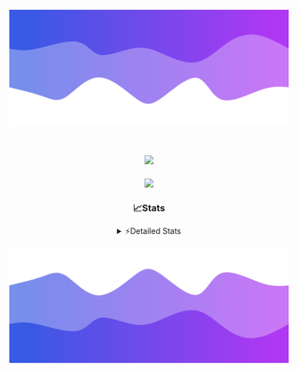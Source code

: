 ![Header](./header.png)
<div align="center">

<h1 align="center">
  <a href="https://git.io/typing-svg">
    <img src="https://readme-typing-svg.herokuapp.com/?lines=Hello,+There!+%F0%9F%91%8B;This+is+chicho.;Owner+on+Ocean;&center=true&size=25">
  </a>
</h1>
  
<p align="center">
  <img src="https://lanyard.cnrad.dev/api/852683595378196480" />
</p>

### 📈Stats
<details>
    <summary> ⚡Detailed Stats</summary>
    <br/>

<!--START_SECTION:waka-->
![Code Time](http://img.shields.io/badge/Code%20Time-547%20hrs%2052%20mins-blue)

![Profile Views](http://img.shields.io/badge/Profile%20Views-41-blue)

**🐱 My GitHub Data** 

> 📦 43.9 kB Used in GitHub's Storage 
 > 
> 🏆 50 Contributions in the Year 2023
 > 
> 🚫 Not Opted to Hire
 > 
> 📜 12 Public Repositories 
 > 
> 🔑 7 Private Repositories 
 > 
**I'm a Night 🦉** 

```text
🌞 Morning                17 commits          █░░░░░░░░░░░░░░░░░░░░░░░░   04.84 % 
🌆 Daytime                38 commits          ███░░░░░░░░░░░░░░░░░░░░░░   10.83 % 
🌃 Evening                154 commits         ███████████░░░░░░░░░░░░░░   43.87 % 
🌙 Night                  142 commits         ██████████░░░░░░░░░░░░░░░   40.46 % 
```
📅 **I'm Most Productive on Tuesday** 

```text
Monday                   19 commits          █░░░░░░░░░░░░░░░░░░░░░░░░   05.41 % 
Tuesday                  102 commits         ███████░░░░░░░░░░░░░░░░░░   29.06 % 
Wednesday                62 commits          ████░░░░░░░░░░░░░░░░░░░░░   17.66 % 
Thursday                 46 commits          ███░░░░░░░░░░░░░░░░░░░░░░   13.11 % 
Friday                   40 commits          ███░░░░░░░░░░░░░░░░░░░░░░   11.40 % 
Saturday                 31 commits          ██░░░░░░░░░░░░░░░░░░░░░░░   08.83 % 
Sunday                   51 commits          ████░░░░░░░░░░░░░░░░░░░░░   14.53 % 
```


📊 **This Week I Spent My Time On** 

```text
🕑︎ Time Zone: America/Argentina/Buenos_Aires

💬 Programming Languages: 
JavaScript               9 hrs 56 mins       ██████████████████████░░░   87.80 % 
HTML                     44 mins             ██░░░░░░░░░░░░░░░░░░░░░░░   06.61 % 
CSS                      17 mins             █░░░░░░░░░░░░░░░░░░░░░░░░   02.54 % 
Python                   16 mins             █░░░░░░░░░░░░░░░░░░░░░░░░   02.37 % 
Other                    4 mins              ░░░░░░░░░░░░░░░░░░░░░░░░░   00.67 % 

🔥 Editors: 
VS Code                  11 hrs 19 mins      █████████████████████████   100.00 % 

🐱‍💻 Projects: 
ecommerce-coder          6 hrs 4 mins        █████████████░░░░░░░░░░░░   53.58 % 
Unknown Project          3 hrs 10 mins       ███████░░░░░░░░░░░░░░░░░░   28.02 % 
ArgBuyReps               1 hr 41 mins        ████░░░░░░░░░░░░░░░░░░░░░   14.95 % 
React                    23 mins             █░░░░░░░░░░░░░░░░░░░░░░░░   03.45 % 

💻 Operating System: 
Windows                  11 hrs 19 mins      █████████████████████████   100.00 % 
```

**I Mostly Code in JavaScript** 

```text
JavaScript               9 repos             ████████░░░░░░░░░░░░░░░░░   32.14 % 
HTML                     4 repos             ████░░░░░░░░░░░░░░░░░░░░░   14.29 % 
CSS                      4 repos             ████░░░░░░░░░░░░░░░░░░░░░   14.29 % 
C#                       2 repos             ██░░░░░░░░░░░░░░░░░░░░░░░   07.14 % 
Batchfile                1 repo              █░░░░░░░░░░░░░░░░░░░░░░░░   03.57 % 
```




 Last Updated on 29/11/2023 07:12:14 UTC
<!--END_SECTION:waka-->
</details>

![Footer](./footer.png)
